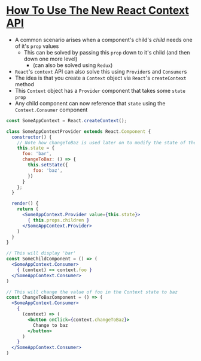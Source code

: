 # [How To Use The New React Context API](https://hackernoon.com/how-to-use-the-new-react-context-api-fce011e7d87)

* A common scenario arises when a component's child's *child* needs one of it's `prop` values
  * This can be solved by passing this `prop` down to it's child (and then down one more level)
    * (can also be solved using `Redux`)
* `React`'s `context` API can also solve this using `Provider`s and `Consumer`s
* The idea is that you create a `Context` object via `React`'s `createContext` method
* This `Context` object has a `Provider` component that takes some `state` `prop`
* Any child component can now reference that `state` using the `Context.Consumer` component

```jsx
const SomeAppContext = React.createContext();

class SomeAppContextProvider extends React.Component {
  constructor() {
    // Note how changeToBaz is used later on to modify the state of the entire wrapped Context
    this.state = {
      foo: 'bar',
      changeToBaz: () => {
        this.setState({
          foo: 'baz',
        })
      }
    };
  }

  render() {
    return (
      <SomeAppContext.Provider value={this.state}>
        { this.props.children }
      </SomeAppContext.Provider>
    )
  }
}

// This will display 'bar'
const SomeChildComponent = () => (
  <SomeAppContext.Consumer>
    { (context) => context.foo }
  </SomeAppContext.Consumer>
)

// This will change the value of foo in the Context state to baz
const ChangeToBazComponent = () => (
  <SomeAppContext.Consumer>
    {
      (context) => (
        <button onClick={context.changeToBaz}>
          Change to baz
        </button>
      )
    }
  </SomeAppContext.Consumer>
)
```

